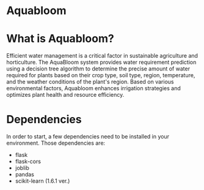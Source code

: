 # Aquabloom

# What is Aquabloom?

Efficient water management is a critical factor in sustainable agriculture and horticulture. The AquaBloom system provides water requirement prediction using a decision tree algorithm to determine the precise amount of water required for plants based on their crop type, soil type, region, temperature, and the weather conditions of the plant's region. Based on various environmental factors, Aquabloom enhances irrigation strategies and optimizes plant health and resource efficiency.

# Dependencies

In order to start, a few dependencies need to be installed in your environment. Those dependencies are:

- flask
- flask-cors
- joblib
- pandas
- scikit-learn (1.6.1 ver.)
